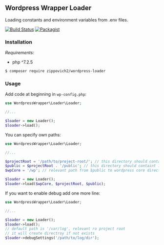 ## Wordpress Wrapper Loader

Loading constants and environment variables from .env files.

[![Build Status](https://travis-ci.org/Zippovich2/wordpress-loader.svg?branch=master)](https://travis-ci.org/Zippovich2/wordpress-loader)
[![Packagist](https://img.shields.io/packagist/v/zippovich2/wordpress-loader.svg)](https://packagist.org/packages/zippovich2/wordpress-loader)


### Installation

*Requirements:*

* php ^7.2.5

```sh
$ composer require zippovich2/wordpress-loader
```

### Usage

Add code at beginning in `wp-config.php`:

```php
use WordpressWrapper\Loader\Loader;

//...

$loader = new Loader();
$loader->load();
```

You can specify own paths:

```php
use WordpressWrapper\Loader\Loader;

//...

$projectRoot = '/path/to/project-root/'; // this directory should containt .env files.
$public = $projectRoot . '/public'; // this directory should containt index.php file
$wpCore = '/wp'; // relevant path from $public to wordpress core directory

$loader = new Loader();
$loader->load($wpCore, $projectRoot, $public);
```

If you want to enable debug add one more line:

```php
use WordpressWrapper\Loader\Loader;

//...

$loader = new Loader();
$loader->load();
// default path is '/var/log', relevant ro project root
// it will create directroy if not exists
$loader->debugSettings('/path/to/log/dir');
```
